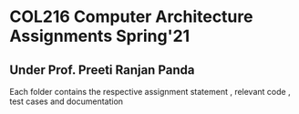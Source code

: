 # COL216 Computer Architecture Assignments Spring'21
## Under Prof. Preeti Ranjan Panda
Each folder contains the respective assignment statement , relevant code , test cases and documentation
